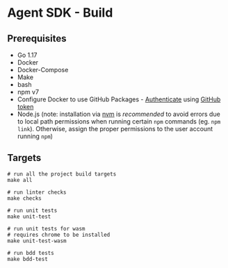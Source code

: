 # Agent SDK - Build

## Prerequisites
- Go 1.17
- Docker
- Docker-Compose
- Make
- bash
- npm v7
- Configure Docker to use GitHub Packages - [Authenticate](https://help.github.com/en/packages/using-github-packages-with-your-projects-ecosystem/configuring-docker-for-use-with-github-packages#authenticating-to-github-packages) 
using [GitHub token](https://help.github.com/en/github/authenticating-to-github/creating-a-personal-access-token-for-the-command-line#creating-a-token) 
- Node.js (note: installation via [nvm](https://github.com/nvm-sh/nvm) is *recommended* to avoid errors due to local
  path permissions when running certain `npm` commands (eg. `npm link`). Otherwise, assign the proper permissions to the
  user account running `npm`)

## Targets
```
# run all the project build targets
make all

# run linter checks
make checks

# run unit tests
make unit-test

# run unit tests for wasm
# requires chrome to be installed
make unit-test-wasm

# run bdd tests
make bdd-test
```
